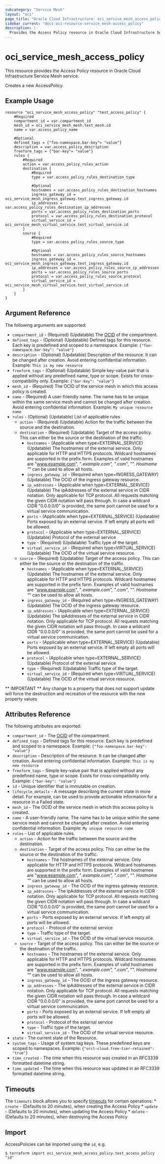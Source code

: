 ```yaml
---
subcategory: "Service Mesh"
layout: "oci"
page_title: "Oracle Cloud Infrastructure: oci_service_mesh_access_policy"
sidebar_current: "docs-oci-resource-service_mesh-access_policy"
description: |-
  Provides the Access Policy resource in Oracle Cloud Infrastructure Service Mesh service
---
```


# oci_service_mesh_access_policy
This resource provides the Access Policy resource in Oracle Cloud Infrastructure Service Mesh service.

Creates a new AccessPolicy.


## Example Usage

```hcl
resource "oci_service_mesh_access_policy" "test_access_policy" {
	#Required
	compartment_id = var.compartment_id
	mesh_id = oci_service_mesh_mesh.test_mesh.id
	name = var.access_policy_name

	#Optional
	defined_tags = {"foo-namespace.bar-key"= "value"}
	description = var.access_policy_description
	freeform_tags = {"bar-key"= "value"}
	rules {
		#Required
		action = var.access_policy_rules_action
		destination {
			#Required
			type = var.access_policy_rules_destination_type

			#Optional
			hostnames = var.access_policy_rules_destination_hostnames
			ingress_gateway_id = oci_service_mesh_ingress_gateway.test_ingress_gateway.id
			ip_addresses = var.access_policy_rules_destination_ip_addresses
			ports = var.access_policy_rules_destination_ports
			protocol = var.access_policy_rules_destination_protocol
			virtual_service_id = oci_service_mesh_virtual_service.test_virtual_service.id
		}
		source {
			#Required
			type = var.access_policy_rules_source_type

			#Optional
			hostnames = var.access_policy_rules_source_hostnames
			ingress_gateway_id = oci_service_mesh_ingress_gateway.test_ingress_gateway.id
			ip_addresses = var.access_policy_rules_source_ip_addresses
			ports = var.access_policy_rules_source_ports
			protocol = var.access_policy_rules_source_protocol
			virtual_service_id = oci_service_mesh_virtual_service.test_virtual_service.id
		}
	}
}
```

## Argument Reference

The following arguments are supported:

* `compartment_id` - (Required) (Updatable) The [OCID](https://docs.cloud.oracle.com/iaas/Content/General/Concepts/identifiers.htm) of the compartment. 
* `defined_tags` - (Optional) (Updatable) Defined tags for this resource. Each key is predefined and scoped to a namespace. Example: `{"foo-namespace.bar-key": "value"}` 
* `description` - (Optional) (Updatable) Description of the resource. It can be changed after creation. Avoid entering confidential information.  Example: `This is my new resource` 
* `freeform_tags` - (Optional) (Updatable) Simple key-value pair that is applied without any predefined name, type or scope. Exists for cross-compatibility only. Example: `{"bar-key": "value"}` 
* `mesh_id` - (Required) The OCID of the service mesh in which this access policy is created.
* `name` - (Required) A user-friendly name. The name has to be unique within the same service mesh and cannot be changed after creation. Avoid entering confidential information.  Example: `My unique resource name` 
* `rules` - (Optional) (Updatable) List of applicable rules
	* `action` - (Required) (Updatable) Action for the traffic between the source and the destination.
	* `destination` - (Required) (Updatable) Target of the access policy. This can either be the source or the destination of the traffic.
		* `hostnames` - (Applicable when type=EXTERNAL_SERVICE) (Updatable) The hostnames of the external service. Only applicable for HTTP and HTTPS protocols. Wildcard hostnames are supported in the prefix form. Examples of valid hostnames are "www.example.com", "*.example.com", "*.com", "*". Hostname "*" can be used to allow all hosts. 
		* `ingress_gateway_id` - (Required when type=INGRESS_GATEWAY) (Updatable) The OCID of the ingress gateway resource.
		* `ip_addresses` - (Applicable when type=EXTERNAL_SERVICE) (Updatable) The ipAddresses of the external service in CIDR notation. Only applicable for TCP protocol. All requests matching the given CIDR notation will pass through. In case a wildcard CIDR "0.0.0.0/0" is provided, the same port cannot be used for a virtual service communication. 
		* `ports` - (Applicable when type=EXTERNAL_SERVICE) (Updatable) Ports exposed by an external service. If left empty all ports will be allowed.
		* `protocol` - (Applicable when type=EXTERNAL_SERVICE) (Updatable) Protocol of the external service
		* `type` - (Required) (Updatable) Traffic type of the target.
		* `virtual_service_id` - (Required when type=VIRTUAL_SERVICE) (Updatable) The OCID of the virtual service resource.
	* `source` - (Required) (Updatable) Target of the access policy. This can either be the source or the destination of the traffic.
		* `hostnames` - (Applicable when type=EXTERNAL_SERVICE) (Updatable) The hostnames of the external service. Only applicable for HTTP and HTTPS protocols. Wildcard hostnames are supported in the prefix form. Examples of valid hostnames are "www.example.com", "*.example.com", "*.com", "*". Hostname "*" can be used to allow all hosts. 
		* `ingress_gateway_id` - (Required when type=INGRESS_GATEWAY) (Updatable) The OCID of the ingress gateway resource.
		* `ip_addresses` - (Applicable when type=EXTERNAL_SERVICE) (Updatable) The ipAddresses of the external service in CIDR notation. Only applicable for TCP protocol. All requests matching the given CIDR notation will pass through. In case a wildcard CIDR "0.0.0.0/0" is provided, the same port cannot be used for a virtual service communication. 
		* `ports` - (Applicable when type=EXTERNAL_SERVICE) (Updatable) Ports exposed by an external service. If left empty all ports will be allowed.
		* `protocol` - (Applicable when type=EXTERNAL_SERVICE) (Updatable) Protocol of the external service
		* `type` - (Required) (Updatable) Traffic type of the target.
		* `virtual_service_id` - (Required when type=VIRTUAL_SERVICE) (Updatable) The OCID of the virtual service resource.


** IMPORTANT **
Any change to a property that does not support update will force the destruction and recreation of the resource with the new property values

## Attributes Reference

The following attributes are exported:

* `compartment_id` - The [OCID](https://docs.cloud.oracle.com/iaas/Content/General/Concepts/identifiers.htm) of the compartment. 
* `defined_tags` - Defined tags for this resource. Each key is predefined and scoped to a namespace. Example: `{"foo-namespace.bar-key": "value"}` 
* `description` - Description of the resource. It can be changed after creation. Avoid entering confidential information.  Example: `This is my new resource` 
* `freeform_tags` - Simple key-value pair that is applied without any predefined name, type or scope. Exists for cross-compatibility only. Example: `{"bar-key": "value"}` 
* `id` - Unique identifier that is immutable on creation.
* `lifecycle_details` - A message describing the current state in more detail. For example, can be used to provide actionable information for a resource in a Failed state.
* `mesh_id` - The OCID of the service mesh in which this access policy is created.
* `name` - A user-friendly name. The name has to be unique within the same service mesh and cannot be changed after creation. Avoid entering confidential information.  Example: `My unique resource name` 
* `rules` - List of applicable rules.
	* `action` - Action for the traffic between the source and the destination.
	* `destination` - Target of the access policy. This can either be the source or the destination of the traffic.
		* `hostnames` - The hostnames of the external service. Only applicable for HTTP and HTTPS protocols. Wildcard hostnames are supported in the prefix form. Examples of valid hostnames are "www.example.com", "*.example.com", "*.com", "*". Hostname "*" can be used to allow all hosts. 
		* `ingress_gateway_id` - The OCID of the ingress gateway resource.
		* `ip_addresses` - The ipAddresses of the external service in CIDR notation. Only applicable for TCP protocol. All requests matching the given CIDR notation will pass through. In case a wildcard CIDR "0.0.0.0/0" is provided, the same port cannot be used for a virtual service communication. 
		* `ports` - Ports exposed by an external service. If left empty all ports will be allowed.
		* `protocol` - Protocol of the external service
		* `type` - Traffic type of the target.
		* `virtual_service_id` - The OCID of the virtual service resource.
	* `source` - Target of the access policy. This can either be the source or the destination of the traffic.
		* `hostnames` - The hostnames of the external service. Only applicable for HTTP and HTTPS protocols. Wildcard hostnames are supported in the prefix form. Examples of valid hostnames are "www.example.com", "*.example.com", "*.com", "*". Hostname "*" can be used to allow all hosts. 
		* `ingress_gateway_id` - The OCID of the ingress gateway resource.
		* `ip_addresses` - The ipAddresses of the external service in CIDR notation. Only applicable for TCP protocol. All requests matching the given CIDR notation will pass through. In case a wildcard CIDR "0.0.0.0/0" is provided, the same port cannot be used for a virtual service communication. 
		* `ports` - Ports exposed by an external service. If left empty all ports will be allowed.
		* `protocol` - Protocol of the external service
		* `type` - Traffic type of the target.
		* `virtual_service_id` - The OCID of the virtual service resource.
* `state` - The current state of the Resource.
* `system_tags` - Usage of system tag keys. These predefined keys are scoped to namespaces. Example: `{"orcl-cloud.free-tier-retained": "true"}` 
* `time_created` - The time when this resource was created in an RFC3339 formatted datetime string.
* `time_updated` - The time when this resource was updated in an RFC3339 formatted datetime string.

## Timeouts

The `timeouts` block allows you to specify [timeouts](https://registry.terraform.io/providers/hashicorp/oci/latest/docs/guides/changing_timeouts) for certain operations:
	* `create` - (Defaults to 20 minutes), when creating the Access Policy
	* `update` - (Defaults to 20 minutes), when updating the Access Policy
	* `delete` - (Defaults to 20 minutes), when destroying the Access Policy


## Import

AccessPolicies can be imported using the `id`, e.g.

```
$ terraform import oci_service_mesh_access_policy.test_access_policy "id"
```

